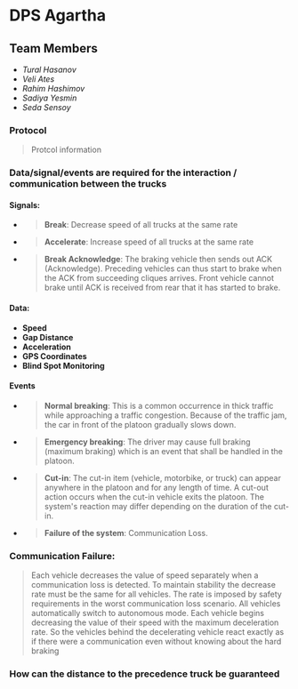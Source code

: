 # DPS Agartha

## Team Members
- *Tural Hasanov*
- *Veli Ates*
- *Rahim Hashimov*
- *Sadiya Yesmin*
- *Seda Sensoy*

### Protocol
> Protcol information

### Data/signal/events are required for the interaction / communication between the trucks
#### Signals:
- > __Break__: Decrease speed of all trucks at the same rate
- > __Accelerate__: Increase speed of all trucks at the same rate 
- > __Break Acknowledge__: The braking vehicle then sends out ACK (Acknowledge). Preceding vehicles can thus start to brake when the ACK from succeeding cliques arrives. Front vehicle cannot brake until ACK is received from rear that it has started to brake.

#### Data:
- __Speed__
- __Gap Distance__
- __Acceleration__
- __GPS Coordinates__
- __Blind Spot Monitoring__

#### Events
- > __Normal breaking__: This is a common occurrence in thick traffic while approaching a traffic congestion. Because of the traffic jam, the car in front of the platoon gradually slows down.
- > __Emergency breaking__: The driver may cause full braking (maximum braking) which is an event that shall be handled in the platoon.
- > __Cut-in__: The cut-in item (vehicle, motorbike, or truck) can appear anywhere in the platoon and for any length of time. A cut-out action occurs when the cut-in vehicle exits the platoon. The system's reaction may differ depending on the duration of the cut-in.
- > __Failure of the system__: Communication Loss.


### Communication Failure:
> Each vehicle decreases the value of speed separately when a communication loss is detected. To maintain stability the decrease rate must be the same for all
> vehicles. The rate is imposed by safety requirements in the worst communication loss scenario. All vehicles automatically switch to autonomous mode. Each vehicle
> begins decreasing the value of their speed with the maximum deceleration rate. So the vehicles behind the decelerating vehicle react exactly as if there were a
> communication even without knowing about the hard braking


### How can the distance to the precedence truck be guaranteed
> 

